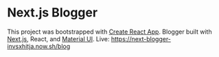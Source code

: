 # Next.js Blogger

This project was bootstrapped with [Create React App](https://github.com/facebookincubator/create-react-app).
Blogger built with [Next.js](https://github.com/zeit/next.js/), React, and [Material UI](https://material-ui-next.com/).
Live: https://next-blogger-invsxhitja.now.sh/blog
